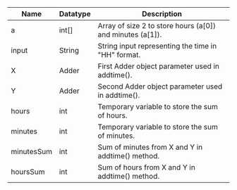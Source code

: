| Name       | Datatype | Description                                               |
|------------|----------|-----------------------------------------------------------|
| a          | int[]    | Array of size 2 to store hours (a[0]) and minutes (a[1]). |
| input      | String   | String input representing the time in "HH" format.        |
| X          | Adder    | First Adder object parameter used in addtime().           |
| Y          | Adder    | Second Adder object parameter used in addtime().          |
| hours      | int      | Temporary variable to store the sum of hours.             |
| minutes    | int      | Temporary variable to store the sum of minutes.           |
| minutesSum | int      | Sum of minutes from X and Y in addtime() method.          |
| hoursSum   | int      | Sum of hours from X and Y in addtime() method.            |
